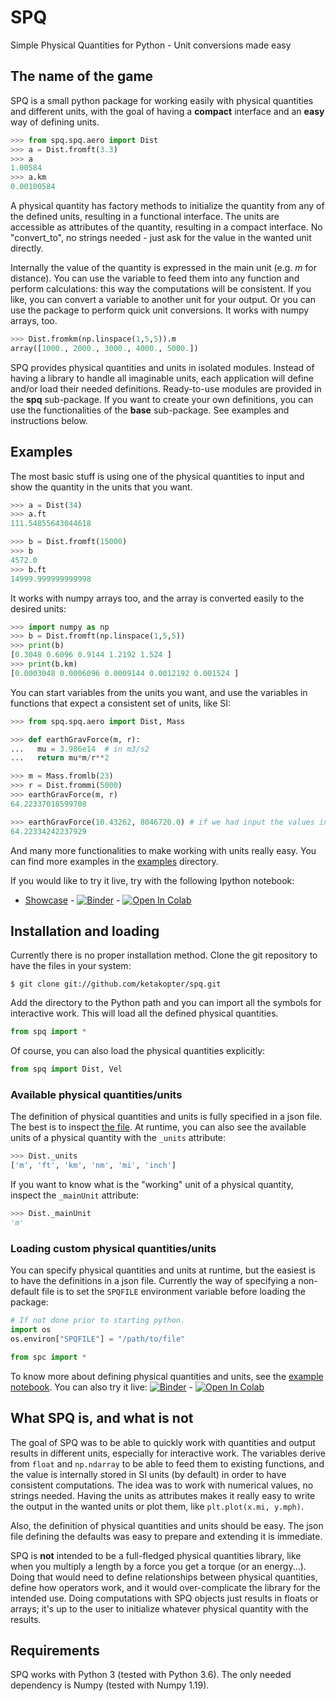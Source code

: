 # SPQ
Simple Physical Quantities for Python - Unit conversions made easy

## The name of the game

SPQ is a small python package for working easily with physical quantities and different units, with
the goal of having a **compact** interface and an **easy** way of defining units.

```python
>>> from spq.spq.aero import Dist
>>> a = Dist.fromft(3.3)
>>> a
1.00584
>>> a.km
0.00100584
```

A physical quantity has factory methods to initialize the quantity from any of the defined units,
resulting in a functional interface. The units are accessible as attributes of the quantity,
resulting in a compact interface. No "convert_to", no strings needed - just ask for the value in the
wanted unit directly.

Internally the value of the quantity is expressed in the main unit (e.g. _m_ for distance). You can
use the variable to feed them into any function and perform calculations: this way the computations
will be consistent. If you like, you can convert a variable to another unit for your output. Or you
can use the package to perform quick unit conversions. It works with numpy arrays, too.

```python
>>> Dist.fromkm(np.linspace(1,5,5)).m
array([1000., 2000., 3000., 4000., 5000.])
```

SPQ provides physical quantities and units in isolated modules. Instead of having a library to
handle all imaginable units, each application will define and/or load their needed definitions.
Ready-to-use modules are provided in the **spq** sub-package. If you want to create your own
definitions, you can use the functionalities of the **base** sub-package. See examples and
instructions below.


## Examples

The most basic stuff is using one of the physical quantities to input and show
the quantity in the units that you want.

```python
>>> a = Dist(34)
>>> a.ft
111.54855643044618

>>> b = Dist.fromft(15000)
>>> b
4572.0
>>> b.ft
14999.999999999998
```

It works with numpy arrays too, and the array is converted easily to the desired units:

```python
>>> import numpy as np
>>> b = Dist.fromft(np.linspace(1,5,5))
>>> print(b)
[0.3048 0.6096 0.9144 1.2192 1.524 ]
>>> print(b.km)
[0.0003048 0.0006096 0.0009144 0.0012192 0.001524 ]
```

You can start variables from the units you want, and use the variables in functions that expect a
consistent set of units, like SI:

```python
>>> from spq.spq.aero import Dist, Mass

>>> def earthGravForce(m, r):
...   mu = 3.986e14  # in m3/s2
...   return mu*m/r**2

>>> m = Mass.fromlb(23)
>>> r = Dist.frommi(5000)
>>> earthGravForce(m, r)
64.22337018599708

>>> earthGravForce(10.43262, 8046720.0) # if we had input the values in kg and m directly. Same result, disregarding inaccuracies in the inputs.
64.22334242237929
```

And many more functionalities to make working with units really easy. You can find more examples in
the [examples](examples) directory.

If you would like to try it live, try with the following Ipython notebook:

* [Showcase](examples/Spq_showcase.ipynb) - [![Binder](https://mybinder.org/badge_logo.svg)](https://mybinder.org/v2/gh/ketakopter/spq/HEAD?filepath=examples%2FSpq_showcase.ipynb) - [![Open In Colab](https://colab.research.google.com/assets/colab-badge.svg)](https://colab.research.google.com/github/ketakopter/spq/blob/main/examples/Spq_showcase.ipynb)


## Installation and loading

Currently there is no proper installation method. Clone the git repository to have the files in your system:

```
$ git clone git://github.com/ketakopter/spq.git
```

Add the directory to the Python path and you can import all the symbols for interactive work. This
will load all the defined physical quantities.

```python
from spq import *
```

Of course, you can also load the physical quantities explicitly:

```python
from spq import Dist, Vel
```

### Available physical quantities/units

The definition of physical quantities and units is fully specified in a json file. The best is to
inspect [the file](spq/pq-aero.json). At runtime, you can also see the available units of a physical
quantity with the `_units` attribute:

```python
>>> Dist._units
['m', 'ft', 'km', 'nm', 'mi', 'inch']
```

If you want to know what is the "working" unit of a physical quantity, inspect the `_mainUnit` attribute:

```python
>>> Dist._mainUnit
'm'
```

### Loading custom physical quantities/units

You can specify physical quantities and units at runtime, but the easiest is to have the definitions
in a json file. Currently the way of specifying a non-default file is to set the `SPQFILE`
environment variable before loading the package:

```python
# If not done prior to starting python.
import os
os.environ["SPQFILE"] = "/path/to/file"

from spc import *
```

To know more about defining physical quantities and units, see the [example notebook](examples/Spq_creation_examples.ipynb). You can also try it live: [![Binder](https://mybinder.org/badge_logo.svg)](https://mybinder.org/v2/gh/ketakopter/spq/HEAD?filepath=examples%2FSpq_creation_examples.ipynb) - [![Open In Colab](https://colab.research.google.com/assets/colab-badge.svg)](https://colab.research.google.com/github/ketakopter/spq/blob/main/examples/Spq_creation_examples.ipynb)


## What SPQ is, and what is not

The goal of SPQ was to be able to quickly work with quantities and output results in different
units, especially for interactive work. The variables derive from `float` and `np.ndarray` to be
able to feed them to existing functions, and the value is internally stored in SI units (by default)
in order to have consistent computations. The idea was to work with numerical values, no strings
needed. Having the units as attributes makes it really easy to write the output in the wanted units
or plot them, like `plt.plot(x.mi, y.mph)`.

Also, the definition of physical quantities and units should be easy. The json file defining the
defaults was easy to prepare and extending it is immediate.

SPQ is **not** intended to be a full-fledged physical quantities library, like when you multiply a
length by a force you get a torque (or an energy...). Doing that would need to define relationships
between physical quantities, define how operators work, and it would over-complicate the library for
the intended use. Doing computations with SPQ objects just results in floats or arrays; it's up to
the user to initialize whatever physical quantity with the results.

## Requirements

SPQ works with Python 3 (tested with Python 3.6). The only needed dependency is Numpy (tested with
Numpy 1.19).
